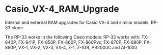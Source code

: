# Casio_VX-4_RAM_Upgrade
Internal and external RAM upgrades for Casio VX-4 and similar models. RP-33 clone.

The RP-33 works in the following Casio models: RP-33 works with: FX-840P, FX-841P, FX-850P, FX-860P, 
FX-860Pvc, FX-870P, FX-880P, FX-890P, VX-1, VX-2, VX-3, VX-4, Z-1, Z-1GR, PB2000C and AI-1000
